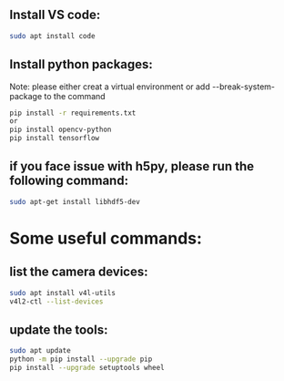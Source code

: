## Install VS code:
```bash
sudo apt install code
```
## Install python packages:

Note: please either creat a virtual environment or add --break-system-package to the command
```bash
pip install -r requirements.txt
or
pip install opencv-python
pip install tensorflow
```
## if you face issue with h5py, please run the following command:
```bash
sudo apt-get install libhdf5-dev
```

# Some useful commands:

## list the camera devices:
```bash
sudo apt install v4l-utils
v4l2-ctl --list-devices
```

## update the tools:
```bash
sudo apt update
python -m pip install --upgrade pip
pip install --upgrade setuptools wheel
```